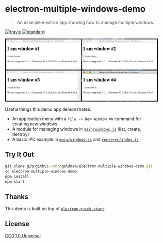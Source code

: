 # electron-multiple-windows-demo

> An example electron app showing how to manage multiple windows.

[![travis][travis-image]][travis-url]
[![standard][standard-image]][standard-url]

[travis-image]: https://img.shields.io/travis/ngoldman/electron-multiple-windows-demo.svg?style=flat-square
[travis-url]: https://travis-ci.org/ngoldman/electron-multiple-windows-demo
[standard-image]: https://img.shields.io/badge/code%20style-standard-brightgreen.svg?style=flat-square
[standard-url]: http://standardjs.com/

![](screenshot.png)

Useful things this demo app demonstrates:

- An application menu with a `File -> New Window ⌘N` command for creating new windows
- A module for managing windows in [`main/windows.js`](main/windows.js) (list, create, destroy)
- A basic IPC example in [`main/windows.js`](main/windows.js) and [`renderer/index.js`](renderer/index.js)

## Try It Out

```js
git clone git@github.com:ngoldman/electron-multiple-windows-demo.git
cd electron-multiple-windows-demo
npm install
npm start
```

## Thanks

This demo is built on top of [`electron-quick-start`](https://github.com/atom/electron-quick-start).

## License

[CC0 1.0 Universal](LICENSE.md)
